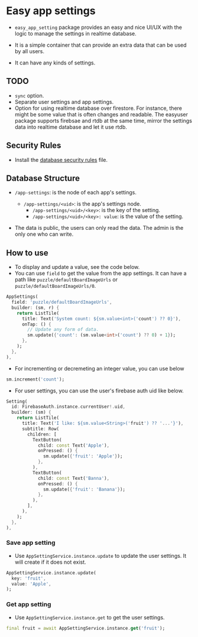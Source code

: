 # Easy app settings

- `easy_app_setting` package provides an easy and nice UI/UX with the logic to manage the settings in realtime database.

- It is a simple container that can provide an extra data that can be used by all users.

- It can have any kinds of settings.

## TODO

- `sync` option.
- Separate user settings and app settings.
- Option for using realtime database over firestore. For instance, there might be some value that is often changes and readable. The easyuser package supports firebsae and rtdb at the same time, mirror the settings data into realtime database and let it use rtdb.

## Security Rules

- Install the [database security rules](../docs/database_security_rules.json) file.

## Database Structure

- `/app-settings`: is the node of each app's settings.

  - `/app-settings/<uid>`: is the app's settings node.
    - `/app-settings/<uid>/<key>`: is the key of the setting.
    - `/app-settings/<uid>/<key>: value`: is the value of the setting.

- The data is public, the users can only read the data. The admin is the only one who can write.



## How to use

- To display and update a value, see the code below.
- You can use `field` to get the value from the app settings. It can have a path like `puzzle/defaultBoardImageUrls` or `puzzle/defaultBoardImageUrls/0`.

```dart
AppSettings(
  field: 'puzzle/defaultBoardImageUrls',
  builder: (sm, r) {
    return ListTile(
      title: Text('System count: ${sm.value<int>('count') ?? 0}'),
      onTap: () {
        // Update any form of data.
        sm.update({'count': (sm.value<int>('count') ?? 0) + 1});
      },
    );
  },
),
```

- For incrementing or decremeting an integer value, you can use below

```dart
sm.increment('count');
```

- For user settings, you can use the user's firebase auth uid like below.

```dart
Setting(
  id: FirebaseAuth.instance.currentUser!.uid,
  builder: (sm) {
    return ListTile(
      title: Text('I like: ${sm.value<String>('fruit') ?? '...'}'),
      subtitle: Row(
        children: [
          TextButton(
            child: const Text('Apple'),
            onPressed: () {
              sm.update({'fruit': 'Apple'});
            },
          ),
          TextButton(
            child: const Text('Banna'),
            onPressed: () {
              sm.update({'fruit': 'Banana'});
            },
          ),
        ],
      ),
    );
  },
),
```

### Save app setting

- Use `AppSettingService.instance.update` to update the user settings. It will create if it does not exist.

```dart
AppSettingService.instance.update(
  key: 'fruit',
  value: 'Apple',
);
```

### Get app setting

- Use `AppSettingService.instance.get` to get the user settings.

```dart
final fruit = await AppSettingService.instance.get('fruit');
```
